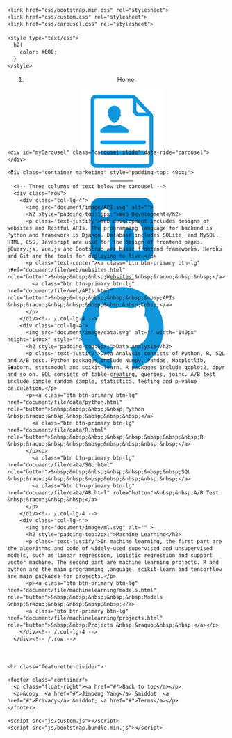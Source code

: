 <!DOCTYPE html>
<html lang="en">
  <head>
    <meta charset="UTF-8">
    <meta http-equiv="X-UA-Compatible" content="IE=edge">
    <meta name="viewport" content="width=device-width, initial-scale=1, maximum-scale=1, user-scalable=no">
    <title>Jinpeng Yang</title>
    
    <link href="css/bootstrap.min.css" rel="stylesheet">
    <link href="css/custom.css" rel="stylesheet">
    <link href="css/carousel.css" rel="stylesheet">

    <style type="text/css">
      h2{
        color: #000;
      }
    </style>
  </head>
      
  <body>
    <header>
      <nav class="navbar navbar-expand-sm navbar-dark fixed-top bg-dark">
        <div class='container'>
<!--           <a class="navbar-brand" href="#" style="font-size: 40px; margin-left: 20px">Jinpeng Yang</a>
 -->          <nav aria-label="breadcrumb"  style="margin-top:16px; margin-left:18px;">
            <ol class="breadcrumb">
              <li class="breadcrumb-item active" aria-current="page">Home</li>
            </ol>
          </nav>
            <ul class="navbar-nav navbar-right" style="height: 80px;">
            <li class="nav-item active">
              <a class="nav-link" href="document/file/Resume.pdf">
                <figure class="figure text-center">
                  <img class="figure-img img-rounded w-50" src="document/image/resume.svg" alt=""><figcaption class='figure-caption'><span style="color:#fff;">Resume</span></figcaption>
                </figure>
              </a>
            </li>
            <li class="nav-item active">
              <a class="nav-link" href="https://www.linkedin.com/in/jinpengyang/">
                <figure class="figure text-center">
                  <img class="figure-img img-responsive img-rounded w-50" src="document/image/linkedin.svg" alt="">
                  <figcaption class='figure-caption'><span style="color:#fff;">LinkedIn</span></figcaption>
                </figure>
              </a>
            </li>
            <li class="nav-item active">
              <a class="nav-link" href="https://github.com/FredYang201?tab=repositories">
                <figure class="figure text-center">
                  <img class="figure-img img-responsive img-rounded w-50" src="document/image/github.svg" alt="">
                  <figcaption class='figure-caption'><span style="color:#fff;">Github</span></figcaption>
                </figure>
              </a>
            </li>
          </ul>
        </div>
      </nav>
    </header>

  <main role="main">

    <div id="myCarousel" class="carousel slide" data-ride="carousel">
    </div>


  <!-- Marketing messaging and featurettes
  ================================================== -->
  <!-- Wrap the rest of the page in another container to center all the content. -->

    <div class="container marketing" style="padding-top: 40px;">

      <!-- Three columns of text below the carousel -->
      <div class="row">
        <div class="col-lg-4">
          <img src="document/image/API.svg" alt="">
          <h2 style="padding-top:15px;">Web Development</h2>
          <p class='text-justify'>Web development includes designs of websites and Restful APIs. The programming language for backend is Python and framework is Django. Database includes SQLite, and MySQL. HTML, CSS, Javasript are used for the design of frontend pages. jQuery.js, Vue.js and Bootstrap are basic frontend frameworks. Heroku and Git are the tools for deploying to live.</p>
          <p class="text-center"><a class="btn btn-primary btn-lg" href="document/file/web/websites.html" role="button">&nbsp;&nbsp;&nbsp;Websites &nbsp;&raquo;&nbsp;&nbsp;</a>
            <a class="btn btn-primary btn-lg" href="document/file/web/APIs.html" role="button">&nbsp;&nbsp;&nbsp;&nbsp;&nbsp;&nbsp;APIs &nbsp;&raquo;&nbsp;&nbsp;&nbsp;&nbsp;&nbsp;&nbsp;</a>
          </p>
        </div><!-- /.col-lg-4 -->
        <div class="col-lg-4">
          <img src="document/image/data.svg" alt="" width="140px" height="140px" style="">
          <h2 style="padding-top:5px;">Data Analysis</h2>
          <p class='text-justify'>Data Analysis consists of Python, R, SQL and A/B test. Python packages include Numpy, Pandas, Matplotlib, Seaborn, statsmodel and scikit-learn. R packages include ggplot2, dpyr and so on. SQL consists of table-creating, queries, joins. A/B test include simple random sample, statistical testing and p-value calculation.</p>
          <p><a class="btn btn-primary btn-lg" href="document/file/data/python.html" role="button">&nbsp;&nbsp;&nbsp;&nbsp;Python &nbsp;&raquo;&nbsp;&nbsp;&nbsp;&nbsp;&nbsp;</a>
            <a class="btn btn-primary btn-lg" href="document/file/data/R.html" role="button">&nbsp;&nbsp;&nbsp;&nbsp;&nbsp;&nbsp;&nbsp;&nbsp;R &nbsp;&raquo;&nbsp;&nbsp;&nbsp;&nbsp;&nbsp;&nbsp;&nbsp;</a>
          </p><p>
            <a class="btn btn-primary btn-lg" href="document/file/data/SQL.html" role="button">&nbsp;&nbsp;&nbsp;&nbsp;&nbsp;&nbsp;&nbsp;SQL &nbsp;&raquo;&nbsp;&nbsp;&nbsp;&nbsp;&nbsp;&nbsp;&nbsp;</a>
            <a class="btn btn-primary btn-lg" href="document/file/data/AB.html" role="button">&nbsp;&nbsp;A/B Test &nbsp;&raquo;&nbsp;&nbsp;</a>
          </p>
        </div><!-- /.col-lg-4 -->
        <div class="col-lg-4">
          <img src="document/image/ml.svg" alt="" >
          <h2 style="padding-top:2px;">Machine Learning</h2>
          <p class='text-justify'>In machine learning, the first part are the algorithms and code of widely-used supervised and unsupervised models, such as linear regression, logistic regression and support vector machine. The second part are machine learning projects. R and python are the main programming language, scikit-learn and tensorflow are main packages for projects.</p>
          <p><a class="btn btn-primary btn-lg" href="document/file/machinelearning/models.html" role="button">&nbsp;&nbsp;&nbsp;&nbsp;&nbsp;Models &nbsp;&raquo;&nbsp;&nbsp;&nbsp;&nbsp;</a>
          <a class="btn btn-primary btn-lg" href="document/file/machinelearning/projects.html" role="button">&nbsp;&nbsp;Projects &nbsp;&raquo;&nbsp;&nbsp;</a></p>
        </div><!-- /.col-lg-4 -->
      </div><!-- /.row -->



    <hr class="featurette-divider">
  </div><!-- /.container -->


  <!-- FOOTER -->
    <footer class="container">
      <p class="float-right"><a href="#">Back to top</a></p>
      <p>&copy; <a href="#">Jinpeng Yang</a> &middot; <a href="#">Privacy</a> &middot; <a href="#">Terms</a></p>
    </footer>
  </main>  


    <script src="js/custom.js"></script>
    <script src="js/bootstrap.bundle.min.js"></script>
  </body>
</html>
